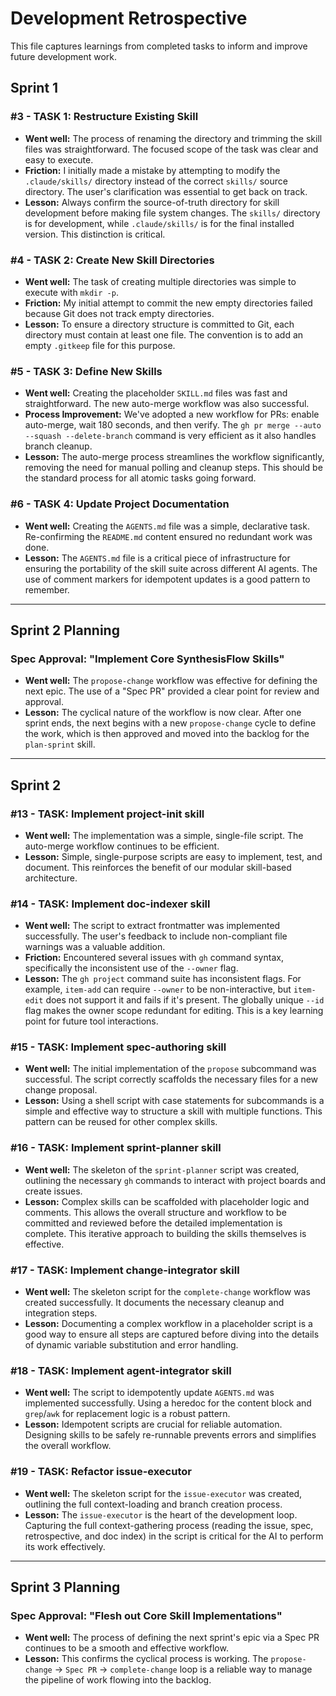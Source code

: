 # Development Retrospective

This file captures learnings from completed tasks to inform and improve future development work.

## Sprint 1

### #3 - TASK 1: Restructure Existing Skill

- **Went well:** The process of renaming the directory and trimming the skill files was straightforward. The focused scope of the task was clear and easy to execute.
- **Friction:** I initially made a mistake by attempting to modify the `.claude/skills/` directory instead of the correct `skills/` source directory. The user's clarification was essential to get back on track.
- **Lesson:** Always confirm the source-of-truth directory for skill development before making file system changes. The `skills/` directory is for development, while `.claude/skills/` is for the final installed version. This distinction is critical.

### #4 - TASK 2: Create New Skill Directories

- **Went well:** The task of creating multiple directories was simple to execute with `mkdir -p`.
- **Friction:** My initial attempt to commit the new empty directories failed because Git does not track empty directories.
- **Lesson:** To ensure a directory structure is committed to Git, each directory must contain at least one file. The convention is to add an empty `.gitkeep` file for this purpose.

### #5 - TASK 3: Define New Skills

- **Went well:** Creating the placeholder `SKILL.md` files was fast and straightforward. The new auto-merge workflow was also successful.
- **Process Improvement:** We've adopted a new workflow for PRs: enable auto-merge, wait 180 seconds, and then verify. The `gh pr merge --auto --squash --delete-branch` command is very efficient as it also handles branch cleanup.
- **Lesson:** The auto-merge process streamlines the workflow significantly, removing the need for manual polling and cleanup steps. This should be the standard process for all atomic tasks going forward.

### #6 - TASK 4: Update Project Documentation

- **Went well:** Creating the `AGENTS.md` file was a simple, declarative task. Re-confirming the `README.md` content ensured no redundant work was done.
- **Lesson:** The `AGENTS.md` file is a critical piece of infrastructure for ensuring the portability of the skill suite across different AI agents. The use of comment markers for idempotent updates is a good pattern to remember.

---
## Sprint 2 Planning

### Spec Approval: "Implement Core SynthesisFlow Skills"

- **Went well:** The `propose-change` workflow was effective for defining the next epic. The use of a "Spec PR" provided a clear point for review and approval.
- **Lesson:** The cyclical nature of the workflow is now clear. After one sprint ends, the next begins with a new `propose-change` cycle to define the work, which is then approved and moved into the backlog for the `plan-sprint` skill.

---
## Sprint 2

### #13 - TASK: Implement project-init skill

- **Went well:** The implementation was a simple, single-file script. The auto-merge workflow continues to be efficient.
- **Lesson:** Simple, single-purpose scripts are easy to implement, test, and document. This reinforces the benefit of our modular skill-based architecture.

### #14 - TASK: Implement doc-indexer skill

- **Went well:** The script to extract frontmatter was implemented successfully. The user's feedback to include non-compliant file warnings was a valuable addition.
- **Friction:** Encountered several issues with `gh` command syntax, specifically the inconsistent use of the `--owner` flag.
- **Lesson:** The `gh project` command suite has inconsistent flags. For example, `item-add` can require `--owner` to be non-interactive, but `item-edit` does not support it and fails if it's present. The globally unique `--id` flag makes the owner scope redundant for editing. This is a key learning point for future tool interactions.

### #15 - TASK: Implement spec-authoring skill

- **Went well:** The initial implementation of the `propose` subcommand was successful. The script correctly scaffolds the necessary files for a new change proposal.
- **Lesson:** Using a shell script with case statements for subcommands is a simple and effective way to structure a skill with multiple functions. This pattern can be reused for other complex skills.

### #16 - TASK: Implement sprint-planner skill

- **Went well:** The skeleton of the `sprint-planner` script was created, outlining the necessary `gh` commands to interact with project boards and create issues.
- **Lesson:** Complex skills can be scaffolded with placeholder logic and comments. This allows the overall structure and workflow to be committed and reviewed before the detailed implementation is complete. This iterative approach to building the skills themselves is effective.

### #17 - TASK: Implement change-integrator skill

- **Went well:** The skeleton script for the `complete-change` workflow was created successfully. It documents the necessary cleanup and integration steps.
- **Lesson:** Documenting a complex workflow in a placeholder script is a good way to ensure all steps are captured before diving into the details of dynamic variable substitution and error handling.

### #18 - TASK: Implement agent-integrator skill

- **Went well:** The script to idempotently update `AGENTS.md` was implemented successfully. Using a heredoc for the content block and `grep`/`awk` for replacement logic is a robust pattern.
- **Lesson:** Idempotent scripts are crucial for reliable automation. Designing skills to be safely re-runnable prevents errors and simplifies the overall workflow.

### #19 - TASK: Refactor issue-executor

- **Went well:** The skeleton script for the `issue-executor` was created, outlining the full context-loading and branch creation process.
- **Lesson:** The `issue-executor` is the heart of the development loop. Capturing the full context-gathering process (reading the issue, spec, retrospective, and doc index) in the script is critical for the AI to perform its work effectively.

---
## Sprint 3 Planning

### Spec Approval: "Flesh out Core Skill Implementations"

- **Went well:** The process of defining the next sprint's epic via a Spec PR continues to be a smooth and effective workflow.
- **Lesson:** This confirms the cyclical process is working. The `propose-change` -> `Spec PR` -> `complete-change` loop is a reliable way to manage the pipeline of work flowing into the backlog.
